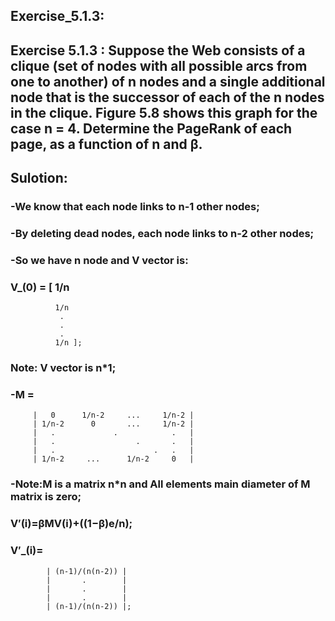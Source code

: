 ## Exercise_5.1.3:

## Exercise 5.1.3 : Suppose the Web consists of a clique (set of nodes with all possible arcs from one to another) of n nodes and a single additional node that is the successor of each of the n nodes in the clique. Figure 5.8 shows this graph for the case n = 4. Determine the PageRank of each page, as a function of n and β.

## Sulotion:

### -We know that each node links to n-1 other nodes;
### -By deleting dead nodes, each node links to n-2 other nodes;
### -So we have n node and V vector is:
### V_(0) = [ 1/n
              1/n
               .
               .
               .  
              1/n ];
          
### Note: V vector is n*1;
### -M = 
         |   0      1/n-2     ...     1/n-2 |
         | 1/n-2      0       ...     1/n-2 |
         |   .             .            .   |
         |   .                  .       .   |
         |   .                      .   .   |
         | 1/n-2     ...      1/n-2     0   |
          
### -Note:M is a matrix n*n and All elements main diameter of M matrix is zero;

### V′(i)=βMV(i)+((1−β)e/n);

### V′_(i)=
            | (n-1)/(n(n-2)) |
            |       .        |
            |       .        |
            |       .        |
            | (n-1)/(n(n-2)) |;
